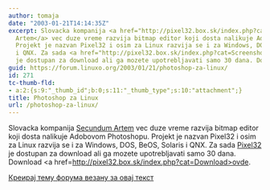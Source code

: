```yaml
---
author: tomaja
date: "2003-01-21T14:14:35Z"
excerpt: Slovacka kompanija <a href="http://pixel32.box.sk/index.php?cat=About">Secundum
  Artem</a> vec duze vreme razvija bitmap editor koji dosta nalikuje Adobovom Photoshopu.
  Projekt je nazvan Pixel32 i osim za Linux razvija se i za Windows, DOS, BeOS, Solaris
  i QNX. Za sada <a href="http://pixel32.box.sk/index.php?cat=Screenshots?=Linux%20Screenshots">Pixel32</a>
  je dostupan za download ali ga mozete upotrebljavati samo 30 dana. Download <a href=http://pixel32.box.sk/index.php?cat=Download>ovde</a>.
guid: https://forum.linuxo.org/2003/01/21/photoshop-za-linux/
id: 271
tc-thumb-fld:
- a:2:{s:9:"_thumb_id";b:0;s:11:"_thumb_type";s:10:"attachment";}
title: Photoshop za Linux
url: /photoshop-za-linux/
---
```

Slovacka kompanija [Secundum Artem](http://pixel32.box.sk/index.php?cat=About) vec duze vreme razvija bitmap editor koji dosta nalikuje Adobovom Photoshopu. Projekt je nazvan Pixel32 i osim za Linux razvija se i za Windows, DOS, BeOS, Solaris i QNX. Za sada [Pixel32](http://pixel32.box.sk/index.php?cat=Screenshots?=Linux%20Screenshots) je dostupan za download ali ga mozete upotrebljavati samo 30 dana. Download <a href=http://pixel32.box.sk/index.php?cat=Download>ovde</a>.<!--break-->

[Креирај тему форума везану за овај текст](https://linuxo.org/nova-tema-na-forumu/?se_pid=271)